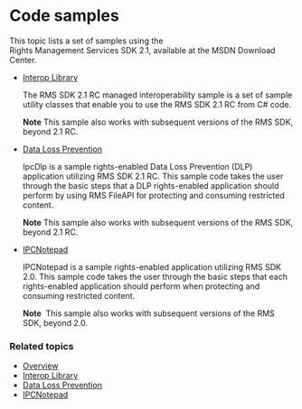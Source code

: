 ﻿
# Code samples

This topic lists a set of samples using the Rights Management Services SDK 2.1, available at the MSDN Download Center.

- [Interop Library](https://Code.MSDN.Microsoft.Com/AD-RMS-SDK-20-Interop-eb3fbce7)

  The RMS SDK 2.1 RC managed interoperability sample is a set of sample utility classes that enable you to use the RMS SDK 2.1 RC from C# code.

  **Note** This sample also works with subsequent versions of the RMS SDK, beyond 2.1 RC.

- [Data Loss Prevention](https://Code.MSDN.Microsoft.Com/IpcDlp-Sample-Application-d30bb99d)

  IpcDlp is a sample rights-enabled Data Loss Prevention (DLP) application utilizing RMS SDK 2.1 RC. This sample code takes the user through the basic steps that a DLP rights-enabled application should perform by using RMS FileAPI for protecting and consuming restricted content.

  **Note** This sample also works with subsequent versions of the RMS SDK, beyond 2.1 RC.

- [IPCNotepad](https://Code.MSDN.Microsoft.Com/IPCNotepad-Sample-f67dae80)

  IPCNotepad is a sample rights-enabled application utilizing RMS SDK 2.0. This sample code takes the user through the basic steps that each rights-enabled application should perform when protecting and consuming restricted content.

  **Note**  This sample also works with subsequent versions of the RMS SDK, beyond 2.0.
 
### Related topics

* [Overview](ad_rms_overview.md)
* [Interop Library](https://Code.MSDN.Microsoft.Com/AD-RMS-SDK-20-Interop-eb3fbce7)
* [Data Loss Prevention](https://Code.MSDN.Microsoft.Com/IpcDlp-Sample-Application-d30bb99d)
* [IPCNotepad](https://Code.MSDN.Microsoft.Com/IPCNotepad-Sample-f67dae80)
 

 
